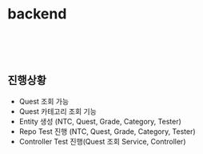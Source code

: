 # backend

<br><br><br>

## 진행상황
- Quest 조회 가능
- Quest 카테고리 조회 기능
- Entity 생성 (NTC, Quest, Grade, Category, Tester)
- Repo Test 진행 (NTC, Quest, Grade, Category, Tester)
- Controller Test 진행(Quest 조회 Service, Controller)
